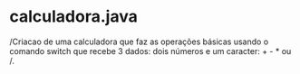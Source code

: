 # calculadora.java
/Criacao de uma calculadora que faz as operações básicas usando o comando switch que recebe 3 dados: dois números e um caracter: + - * ou /.
